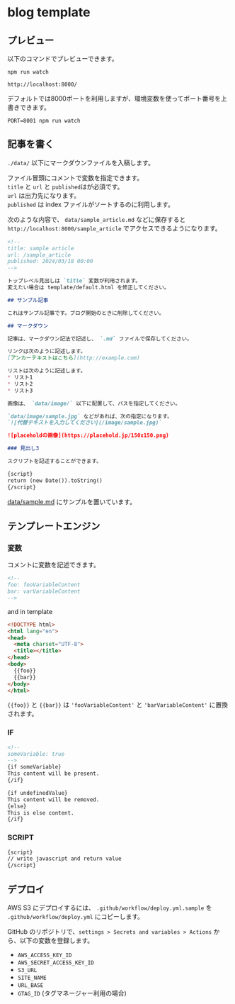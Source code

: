 # blog template

## プレビュー

以下のコマンドでプレビューできます。

```
npm run watch
```

`http://localhost:8000/`

デフォルトでは8000ポートを利用しますが、環境変数を使ってポート番号を上書きできます。

```
PORT=8001 npm run watch
```

## 記事を書く

`./data/` 以下にマークダウンファイルを入稿します。

ファイル冒頭にコメントで変数を指定できます。  
`title` と `url` と `published`はが必須です。  
`url` は出力先になります。  
`published` は index ファイルがソートするのに利用します。

次のような内容で、 `data/sample_article.md` などに保存すると `http://localhost:8000/sample_article` でアクセスできるようになります。

```markdown
<!--
title: sample article
url: /sample_article
published: 2024/03/18 00:00
-->

トップレベル見出しは `title` 変数が利用されます。  
変えたい場合は template/default.html を修正してください。

## サンプル記事

これはサンプル記事です。ブログ開始のときに削除してください。

## マークダウン

記事は、マークダウン記法で記述し、 `.md` ファイルで保存してください。

リンクは次のように記述します。  
[アンカーテキストはこちら](http://example.com)

リストは次のように記述します。
* リスト1
* リスト2
* リスト3

画像は、 `data/image/` 以下に配置して、パスを指定してください。

`data/image/sample.jpg` などがあれば、次の指定になります。  
`![代替テキストを入力してください](/image/sample.jpg)`

![placeholdの画像](https://placehold.jp/150x150.png)

### 見出し3

スクリプトを記述することができます。

{script}
return (new Date()).toString()
{/script}
```

[data/sample.md](data/sample.md) にサンプルを置いています。  

## テンプレートエンジン

### 変数

コメントに変数を記述できます。

```markdown
<!--
foo: fooVariableContent
bar: varVariableContent
-->
```

and in template

```html
<!DOCTYPE html>
<html lang="en">
<head>
  <meta charset="UTF-8">
  <title></title>
</head>
<body>
  {{foo}}
  {{bar}}
</body>
</html>
```

`{{foo}}` と `{{bar}}` は `'fooVariableContent'` と `'barVariableContent'` に置換されます。

### IF

```markdown
<!--
someVariable: true
-->
{if someVariable}
This content will be present.
{/if}

{if undefinedValue}
This content will be removed.
{else}
This is else content.
{/if}
```

### SCRIPT

```markdown
{script}
// write javascript and return value
{/script}
```

## デプロイ

AWS S3 にデプロイするには、 `.github/workflow/deploy.yml.sample` を `.github/workflow/deploy.yml` にコピーします。

GitHub のリポジトリで、`settings > Secrets and variables > Actions` から、以下の変数を登録します。

* `AWS_ACCESS_KEY_ID`
* `AWS_SECRET_ACCESS_KEY_ID`
* `S3_URL`
* `SITE_NAME`
* `URL_BASE`
* `GTAG_ID` (タグマネージャー利用の場合)
